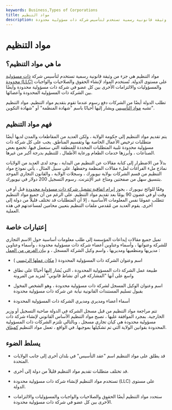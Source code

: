 ```yaml
---
keywords: Business,Types of Corporations
title: مواد التنظيم
description: مواد التنظيم هي جزء من وثيقة قانونية رسمية تستخدم لتأسيس شركة ذات مسؤولية محدودة (LLC) على مستوى الدولة.
---
```


# مواد التنظيم
## ما هي مواد التنظيم؟

مواد التنظيم هي جزء من وثيقة قانونية رسمية تستخدم لتأسيس شركة [ذات مسؤولية محدودة (LLC)](/llc) على مستوى الدولة. تُستخدم المواد لإنشاء الحقوق والصلاحيات والواجبات والمسؤوليات والالتزامات الأخرى بين كل عضو في شركة ذات مسؤولية محدودة وأيضًا بين الشركة ذات المسؤولية المحدودة وأعضائها.

تطلب الدولة أيضًا من الشركات دفع رسوم عندما تقوم بتقديم مواد التنظيم. مواد التنظيم تشبه [مواد التأسيس](/articlesofincorporation) ويشار إليها أحيانًا باسم "شهادة المنظمة" أو "شهادة التكوين".

## فهم مواد التنظيم

يتم تقديم مواد التنظيم إلى حكومة الولاية ، ولكن العديد من المقاطعات والمدن لديها أيضًا متطلبات ترخيص الأعمال الخاصة بها وتقسيم المناطق. يجب على كل شركة ذات مسؤولية محدودة تلبية المتطلبات المحددة للمنطقة التي ستعمل فيها. تخضع بعض الصناعات ، وأبرزها خدمات الطعام ورعاية الأطفال ، للتنظيم بدرجة أكبر من غيرها.

بدلاً من الاضطرار إلى كتابة مقالات عن التنظيم من البداية ، يوجد لدى العديد من الولايات نماذج ملء الفراغات لملء مقالات المنظمة وحفظها. على سبيل المثال ، يأتي نموذج مواد التنظيم من قسم الشركات بولاية نيويورك ، وسجلات الولاية ، والقانون التجاري الموحد بتنسيق سهل من صفحتين ومتاح عبر الإنترنت. رسوم التسجيل 200 دولار في نيويورك.

وفقًا للوائح نيويورك ، يجوز [إبرام اتفاقية تشغيل شركة ذات مسؤولية محدودة](/llc-operating-agreement) قبل أو في وقت أو في غضون 90 يومًا بعد تقديم مواد التنظيم. على الرغم من أن جميع مواد التنظيم تتطلب عمومًا نفس المعلومات الأساسية ، إلا أن المتطلبات قد تختلف قليلاً من دولة إلى أخرى. يقوم العديد من مُقدمي ملفات التنظيم بتعيين محامين لمساعدتهم في هذه العملية.

## إعتبارات خاصة

تميل جميع مقالات إيداعات المؤسسة إلى طلب معلومات أساسية حول الاسم التجاري للشركة وعنوانها ، وأسماء وعناوين أعضاء شركة ذات مسؤولية محدودة ، وأسماء وعناوين مديريها ومنظميها ومديريها ، واسم وكيل الشركة المسجل ، و [بيان الغرض من العمل](/primary-business-purpose) :

- اسم وعنوان الشركة ذات المسؤولية المحدودة ( [مكان عملها الرئيسي](/principal-place-of-business) )

- طبيعة عمل الشركة ذات المسؤولية المحدودة ، التي يُشار إليها أحيانًا على نطاق واسع على أنها "المشاركة في أي نشاط قانوني" لمزيد من المرونة

- اسم وعنوان الوكيل المسجل لشركة ذات مسؤولية محدودة ، وهو الشخص المخول بقبول تسليم المستندات القانونية نيابة عن شركة ذات مسؤولية محدودة

- أسماء أعضاء ومديري ومديري الشركة ذات المسؤولية المحدودة

تتم مراجعة مواد التنظيم من قبل مسجل الشركة في الدولة صاحبة التسجيل أو وزير الخارجية. بمجرد الموافقة عليها ، تصبح مواد التنظيم الأساس القانوني لإنشاء شركة ذات مسؤولية محدودة هي كيان تجاري مسجل ، وبالتالي تلتزم الشركات ذات المسؤولية المحدودة بقوانين الولاية التي تم تشكيلها بموجبها. في الواقع ، تعمل مواد التنظيم [كميثاق](/corporatecharter).

## يسلط الضوء

- قد يطلق على مواد التنظيم اسم "عقد التأسيس" في بلدان أخرى إلى جانب الولايات المتحدة.

- قد تختلف متطلبات تقديم مواد التنظيم قليلاً من دولة إلى أخرى.

- تستخدم مواد التنظيم لإنشاء شركة ذات مسؤولية محدودة (LLC) على مستوى الدولة.

- ستحدد مواد التنظيم أيضًا الحقوق والصلاحيات والواجبات والمسؤوليات والالتزامات الأخرى بين كل عضو في شركة ذات مسؤولية محدودة.

